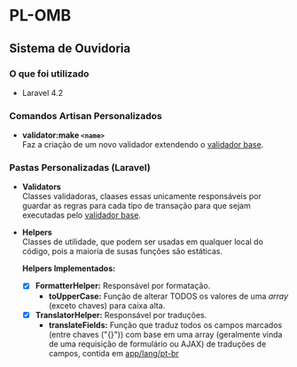 PL-OMB
==========
Sistema de Ouvidoria
---------

### O que foi utilizado
- Laravel 4.2

### Comandos Artisan Personalizados
- **validator:make `<name>`**  
  Faz a criação de um novo validador extendendo o [validador base][BaseValidator].

### Pastas Personalizadas (Laravel)
- **Validators**  
  Classes validadoras, claases essas unicamente responsáveis por guardar as regras para cada tipo de transação para que sejam executadas pelo [validador base][BaseValidator].

- **Helpers**  
  Classes de utilidade, que podem ser usadas em qualquer local do código, pois a maioria de susas funções são estáticas.  

  **Helpers Implementados:**
    - [x] **FormatterHelper:** Responsável por formatação.
      - **toUpperCase:** Função de alterar TODOS os valores de uma *array* (exceto chaves) para caixa alta.
    - [x] **TranslatorHelper:** Responsável por traduções.
      - **translateFields:** Função que traduz todos os campos marcados (entre chaves ("{}")) com base em uma array (geralmente vinda de uma requisição de formulário ou AJAX) de traduções de campos, contida em [app/lang/pt-br]

[app/lang/pt-br]: https://gitlab.com/Pliavi/ouvidoriav2/blob/master/app/lang/pt-br/formField.php
[BaseValidator]: https://gitlab.com/Pliavi/ouvidoriav2/blob/master/app/validators/BaseValidator.php
